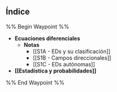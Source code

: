 ## Índice

%% Begin Waypoint %%
- **Ecuaciones diferenciales**
	- **Notas**
		- [[S1A - EDs y su clasificación]]
		- [[S1B - Campos direccionales]]
		- [[S1C - EDs autónomas]]
- **[[Estadística y probabilidades]]**

%% End Waypoint %%
